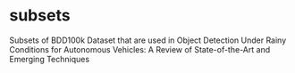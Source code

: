 # subsets
Subsets of BDD100k Dataset that are used in Object Detection Under Rainy Conditions for Autonomous Vehicles: A Review of State-of-the-Art and Emerging Techniques
